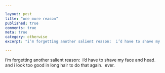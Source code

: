 ```yaml
---

layout: post
title: "one more reason"
published: true
comments: true
meta: true
category: otherwise
excerpt: "i’m forgetting another salient reason:  i’d have to shave my face and head.  and i look too good in long hair to do that again.  ever. "

---
```


i’m forgetting another salient reason:  i’d have to shave my face and head.  and i look too good in long hair to do that again.  ever. 